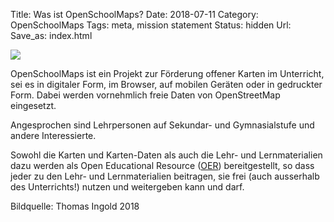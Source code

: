Title: Was ist OpenSchoolMaps?
Date: 2018-07-11
Category: OpenSchoolMaps
Tags: meta, mission statement
Status: hidden
Url:
Save_as: index.html

![]({filename}/images/schoolkids.jpg)

OpenSchoolMaps ist ein Projekt zur Förderung offener Karten im Unterricht, 
sei es in digitaler Form, im Browser, auf mobilen Geräten oder in gedruckter Form. 
Dabei werden vornehmlich freie Daten von OpenStreetMap eingesetzt.

Angesprochen sind Lehrpersonen auf Sekundar- und Gymnasialstufe und andere Interessierte.

Sowohl die Karten und Karten-Daten als auch die Lehr- und Lernmaterialien dazu 
werden als Open Educational Resource ([OER](https://de.wikipedia.org/wiki/Open_Educational_Resources)) 
bereitgestellt, so dass jeder zu den Lehr- und Lernmaterialien beitragen, 
sie frei (auch ausserhalb des Unterrichts!) nutzen und weitergeben kann und darf.
 
Bildquelle: Thomas Ingold 2018